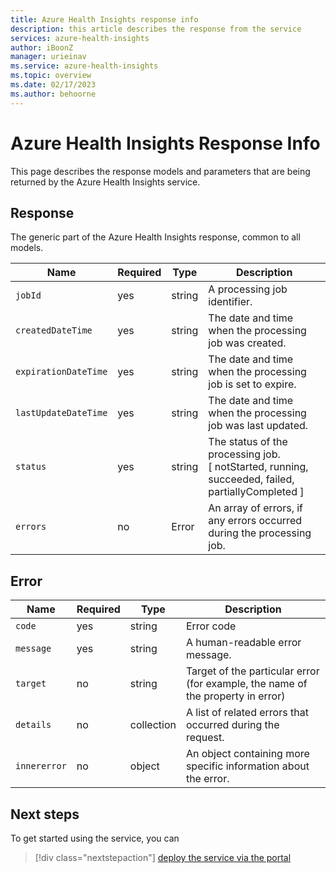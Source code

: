 ```yaml
---
title: Azure Health Insights response info  
description: this article describes the response from the service
services: azure-health-insights
author: iBoonZ
manager: urieinav
ms.service: azure-health-insights
ms.topic: overview
ms.date: 02/17/2023
ms.author: behoorne
---
```


# Azure Health Insights Response Info  

This page describes the response models and parameters that are being returned by the Azure Health Insights service.


## Response
The generic part of the Azure Health Insights response, common to all models.

Name              |Required|Type  |Description                                                                                     
------------------|--------|------|------------------------------------------------------------------------------------------------
`jobId`             |yes     |string|A processing job identifier.                                                                    
`createdDateTime`   |yes     |string|The date and time when the processing job was created.                                          
`expirationDateTime`|yes     |string|The date and time when the processing job is set to expire.                                     
`lastUpdateDateTime`|yes     |string|The date and time when the processing job was last updated.                                     
`status `           |yes     |string|The status of the processing job. [ notStarted, running, succeeded, failed, partiallyCompleted ]
`errors`            |no      |Error|An array of errors, if any errors occurred during the processing job.                           

## Error

Name      |Required|Type      |Description                                                             
----------|--------|----------|------------------------------------------------------------------------
`code`   |yes     |string    |Error code                                                              
`message`  |yes     |string    |A human-readable error message.                                         
`target`   |no      |string    |Target of the particular error (for example, the name of the property in error)
`details`  |no      |collection|A list of related errors that occurred during the request.              
`innererror`|no      |object    |An object containing more specific information about the error.         

## Next steps

To get started using the service, you can 

>[!div class="nextstepaction"]
> [deploy the service via the portal](deploy-portal.md) 